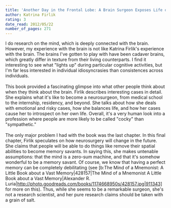 ```yaml
---
title: 'Another Day in the Frontal Lobe: A Brain Surgeon Exposes Life on the Inside'
author: Katrina Firlik
rating: 3
date_read: 2012/05/22
number_of_pages: 271
---
```


I do research on the mind, which is deeply connected with the brain. However, my experience with the brain is not like Katrina Firlik's experience with the brain. The brains I've gotten to play with have been cadaver brains, which greatly differ in texture from their living counterparts. I find it interesting to see what "lights up" during particular cognitive activities, but I'm far less interested in individual idiosyncrasies than consistences across individuals. <br/><br/>This book provided a fascinating glimpse into what other people think about when they think about the brain. Firlik describes interesting cases in detail. She explains what it's like to become a neurosurgeon, from medical school to the internship, residency, and beyond. She talks about how she deals with emotional and risky cases, how she balances life, and how her cases cause her to introspect on her own life. Overall, it's a very human look into a profession where people are more likely to be called "cocky" than "sympathetic."<br/><br/>The only major problem I had with the book was the last chapter. In this final chapter, Firlik speculates on how neurosurgery will change in the future. She claims that people will be able to do things like remove their spatial abilities to become memory savants. In saying this, she makes untenable assumptions: that the mind is a zero-sum machine, and that it's somehow wonderful to be a memory savant. Of course, we know that having a perfect memory can be completely debilitating (see [b:The Mind of a Mnemonist: A Little Book about a Vast Memory|428157|The Mind of a Mnemonist  A Little Book about a Vast Memory|Alexander R. Luria|http://photo.goodreads.com/books/1174668950s/428157.jpg|911343] for more on this). Thus, while she seems to be a remarkable surgeon, she's not a research scientist, and her pure research claims should be taken with a grain of salt. 